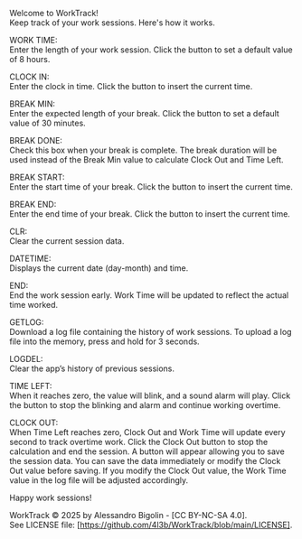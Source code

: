 Welcome to WorkTrack!  
Keep track of your work sessions. Here's how it works.


WORK TIME:  
Enter the length of your work session. Click the button to set a default value of 8 hours.  

CLOCK IN:  
Enter the clock in time. Click the button to insert the current time.  

BREAK MIN:  
Enter the expected length of your break. Click the button to set a default value of 30 minutes.

BREAK DONE:  
Check this box when your break is complete. The break duration will be used instead of the Break Min value to calculate Clock Out and Time Left.

BREAK START:  
Enter the start time of your break. Click the button to insert the current time.

BREAK END:  
Enter the end time of your break. Click the button to insert the current time.

CLR:  
Clear the current session data.

DATETIME:  
Displays the current date (day-month) and time.

END:  
End the work session early. Work Time will be updated to reflect the actual time worked.

GETLOG:  
Download a log file containing the history of work sessions. To upload a log file into the memory, press and hold for 3 seconds.

LOGDEL:  
Clear the app’s history of previous sessions.

TIME LEFT:  
When it reaches zero, the value will blink, and a sound alarm will play. Click the button to stop the blinking and alarm and continue working overtime.

CLOCK OUT:  
When Time Left reaches zero, Clock Out and Work Time will update every second to track overtime work. Click the Clock Out button to stop the calculation and end the session. A button will appear allowing you to save the session data. You can save the data immediately or modify the Clock Out value before saving. If you modify the Clock Out value, the Work Time value in the log file will be adjusted accordingly.

Happy work sessions!

WorkTrack © 2025 by Alessandro Bigolin - [CC BY-NC-SA 4.0].  
See LICENSE file: [https://github.com/4l3b/WorkTrack/blob/main/LICENSE].
